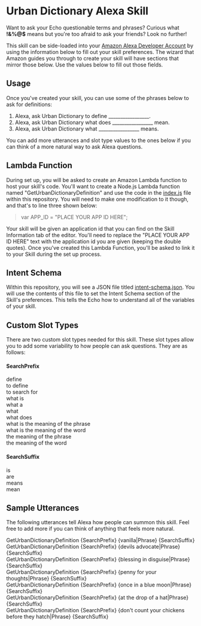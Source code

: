 # Urban Dictionary Alexa Skill

Want to ask your Echo questionable terms and phrases? Curious what **!&%@$** means but you're too afraid to ask your friends? Look no further!

This skill can be side-loaded into your [Amazon Alexa Developer Account](https://developer.amazon.com/) by using the information below to fill out your skill preferences. The wizard that Amazon guides you through to create your skill will have sections that mirror those below. Use the values below to fill out those fields.

## Usage
Once you've created your skill, you can use some of the phrases below to ask for definitions:

1. Alexa, ask Urban Dictionary to define _________________.
2. Alexa, ask Urban Dictionary what does _________________ mean.
3. Alexa, ask Urban Dictionary what _________________ means.

You can add more utterances and slot type values to the ones below if you can think of a more natural way to ask Alexa questions.

## Lambda Function
During set up, you will be asked to create an Amazon Lambda function to host your skill's code. You'll want to create a Node.js Lambda function named "GetUrbanDictionaryDefinition" and use the code in the [index.js](https://github.com/jamesmillerio/Urban-Dictionary-Alexa-Skill/blob/master/index.js) file within this repository. You will need to make one modification to it though, and that's to line three shown below:

> var APP_ID = "PLACE YOUR APP ID HERE";

Your skill will be given an application id that you can find on the Skill Information tab of the editor. You'll need to replace the "PLACE YOUR APP ID HERE" text with the application id you are given (keeping the double quotes). Once you've created this Lambda Function, you'll be asked to link it to your Skill during the set up process.

## Intent Schema
Within this repository, you will see a JSON file titled [intent-schema.json](https://github.com/jamesmillerio/Urban-Dictionary-Alexa-Skill/blob/master/intent-schema.json). You will use the contents of this file to set the Intent Schema section of the Skill's preferences. This tells the Echo how to understand all of the variables of your skill.

## Custom Slot Types
There are two custom slot types needed for this skill. These slot types allow you to add some variability to how people can ask questions. They are as follows:

#### SearchPrefix
define  
to define  
to search for  
what is  
what a  
what  
what does  
what is the meaning of the phrase  
what is the meaning of the word  
the meaning of the phrase  
the meaning of the word  

#### SearchSuffix
is  
are  
means  
mean  

## Sample Utterances
The following utterances tell Alexa how people can summon this skill. Feel free to add more if you can think of anything that feels more natural.

GetUrbanDictionaryDefinition {SearchPrefix} {vanilla|Phrase} {SearchSuffix}  
GetUrbanDictionaryDefinition {SearchPrefix} {devils advocate|Phrase} {SearchSuffix}  
GetUrbanDictionaryDefinition {SearchPrefix} {blessing in disguise|Phrase} {SearchSuffix}  
GetUrbanDictionaryDefinition {SearchPrefix} {penny for your thoughts|Phrase} {SearchSuffix}  
GetUrbanDictionaryDefinition {SearchPrefix} {once in a blue moon|Phrase} {SearchSuffix}  
GetUrbanDictionaryDefinition {SearchPrefix} {at the drop of a hat|Phrase} {SearchSuffix}  
GetUrbanDictionaryDefinition {SearchPrefix} {don't count your chickens before they hatch|Phrase} {SearchSuffix}  
